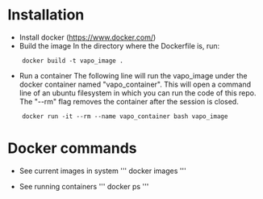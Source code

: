 # Installation
- Install docker (https://www.docker.com/)
- Build the image
In the directory where the Dockerfile is, run:
```
    docker build -t vapo_image .
```

- Run a container
The following line will run the vapo_image under the docker container named "vapo_container". This will open a command line of an ubuntu filesystem in which you can run the code of this repo. The "--rm" flag removes the container after the session is closed.
```
    docker run -it --rm --name vapo_container bash vapo_image
```

# Docker commands
- See current images in system
'''
    docker images
'''

- See running containers
'''
    docker ps
'''